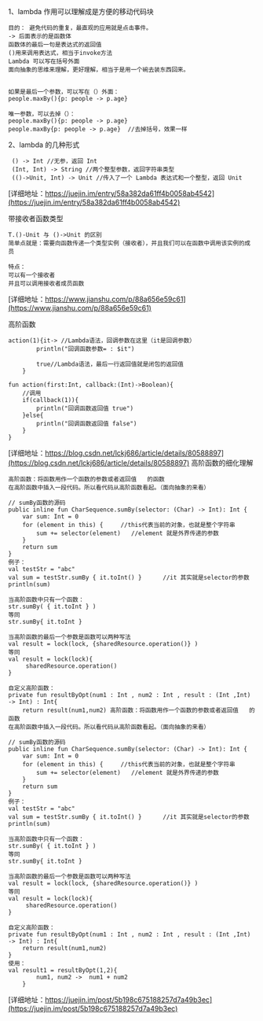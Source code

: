 
1、lambda 作用可以理解成是方便的移动代码块
 ```
 目的： 避免代码的重复，最直观的应用就是点击事件。
 -> 后面表示的是函数体
 函数体的最后一句是表达式的返回值
 ()用来调用表达式，相当于invoke方法
 Lambda 可以写在括号外面
 面向抽象的思维来理解，更好理解，相当于是用一个碗去装东西回来。
 
 
 如果是最后一个参数，可以写在（）外面：
 people.maxBy(){p: people -> p.age}
 
 唯一参数，可以去掉（）：
 people.maxBy(){p: people -> p.age}
 people.maxBy{p: people -> p.age}  //去掉括号，效果一样
 
 ```


2、lambda 的几种形式
```
 () -> Int //无参，返回 Int  
 (Int, Int) -> String //两个整型参数，返回字符串类型 
 (()->Unit, Int) -> Unit //传入了一个 Lambda 表达式和一个整型，返回 Unit 
```
[详细地址：https://juejin.im/entry/58a382da61ff4b0058ab4542](https://juejin.im/entry/58a382da61ff4b0058ab4542)

带接收者函数类型
```
T.()-Unit 与 ()->Unit 的区别
简单点就是：需要向函数传递一个类型实例（接收者），并且我们可以在函数中调用该实例的成员

特点：
可以有一个接收者
并且可以调用接收者成员函数

```
[详细地址：https://www.jianshu.com/p/88a656e59c61](https://www.jianshu.com/p/88a656e59c61)

高阶函数
```
action(1){it-> //Lambda语法，回调参数在这里（it是回调参数）
        println("回调函数参数= : $it")

        true//Lambda语法，最后一行返回值就是闭包的返回值
    }
    
fun action(first:Int, callback:(Int)->Boolean){
    //调用
    if(callback(1)){
        println("回调函数返回值 true")
    }else{
        println("回调函数返回值 false")
    }
}

```
[详细地址：https://blog.csdn.net/lckj686/article/details/80588897](https://blog.csdn.net/lckj686/article/details/80588897)
高阶函数的细化理解
```
高阶函数：将函数用作一个函数的参数或者返回值   的函数
在高阶函数中插入一段代码。所以看代码从高阶函数看起。（面向抽象的来看）

// sumBy函数的源码
public inline fun CharSequence.sumBy(selector: (Char) -> Int): Int {
    var sum: Int = 0
    for (element in this) {     //this代表当前的对象，也就是整个字符串
        sum += selector(element)   //element 就是外界传递的参数
    }
    return sum
}
例子：
val testStr = "abc"
val sum = testStr.sumBy { it.toInt() }      //it 其实就是selector的参数
println(sum)

当高阶函数中只有一个函数：
str.sumBy( { it.toInt } )
等同
str.sumBy{ it.toInt }

当高阶函数的最后一个参数是函数可以两种写法
val result = lock(lock, {sharedResource.operation()} )
等同
val result = lock(lock){
     sharedResource.operation()
}

自定义高阶函数：
private fun resultByOpt(num1 : Int , num2 : Int , result : (Int ,Int) -> Int) : Int{
    return result(num1,num2) 高阶函数：将函数用作一个函数的参数或者返回值   的函数
在高阶函数中插入一段代码。所以看代码从高阶函数看起。（面向抽象的来看）

// sumBy函数的源码
public inline fun CharSequence.sumBy(selector: (Char) -> Int): Int {
    var sum: Int = 0
    for (element in this) {     //this代表当前的对象，也就是整个字符串
        sum += selector(element)   //element 就是外界传递的参数
    }
    return sum
}
例子：
val testStr = "abc"
val sum = testStr.sumBy { it.toInt() }      //it 其实就是selector的参数
println(sum)

当高阶函数中只有一个函数：
str.sumBy( { it.toInt } )
等同
str.sumBy{ it.toInt }

当高阶函数的最后一个参数是函数可以两种写法
val result = lock(lock, {sharedResource.operation()} )
等同
val result = lock(lock){
     sharedResource.operation()
}

自定义高阶函数：
private fun resultByOpt(num1 : Int , num2 : Int , result : (Int ,Int) -> Int) : Int{
    return result(num1,num2)
}
使用：
val result1 = resultByOpt(1,2){
        num1, num2 ->  num1 + num2
    }

```
[详细地址：https://juejin.im/post/5b198c675188257d7a49b3ec](https://juejin.im/post/5b198c675188257d7a49b3ec)
